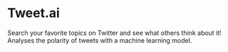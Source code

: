 # Tweet.ai 
Search your favorite topics on Twitter and see what others think about it! Analyses the polarity of tweets with a machine learning model. 

